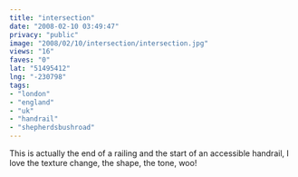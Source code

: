 ```yaml
---
title: "intersection"
date: "2008-02-10 03:49:47"
privacy: "public"
image: "2008/02/10/intersection/intersection.jpg"
views: "16"
faves: "0"
lat: "51495412"
lng: "-230798"
tags:
- "london"
- "england"
- "uk"
- "handrail"
- "shepherdsbushroad"
---
```

This is actually the end of a railing and the start of an accessible handrail, I love the texture change, the shape, the tone, woo!

